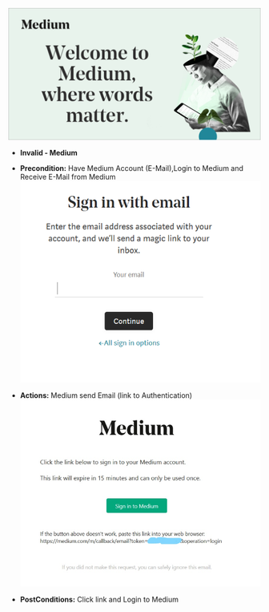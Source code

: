 ![GitHub_Logo](/Pic/medium.png)

* **Invalid - Medium**

* **Precondition:** Have Medium Account (E-Mail),Login to Medium and Receive E-Mail from Medium 
![GitHub_Logo](/Pic/medium5.PNG)
* **Actions:** Medium send Email (link to Authentication)
![GitHub_Logo](/Pic/medium6.jpg)
* **PostConditions:** Click link and Login to Medium
